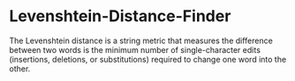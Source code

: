 # Levenshtein-Distance-Finder
The Levenshtein distance is a string metric that measures the difference between two words is the minimum number of single-character edits (insertions, deletions, or substitutions) required to change one word into the other.
